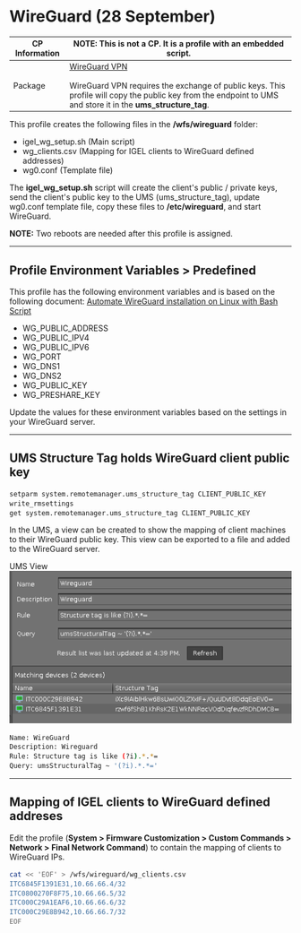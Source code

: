 # WireGuard (28 September)


|  CP Information | **NOTE:** This is not a CP. It is a profile with an embedded script.            |
|--------------------|------------|
| Package | [WireGuard VPN](https://www.wireguard.com/) <br /><br /> WireGuard VPN requires the exchange of public keys. This profile will copy the public key from the endpoint to UMS and store it in the **ums_structure_tag**. |

This profile creates the following files in the **/wfs/wireguard** folder:

- igel_wg_setup.sh (Main script)
- wg_clients.csv (Mapping for IGEL clients to WireGuard defined addresses)
- wg0.conf (Template file)

The **igel_wg_setup.sh** script will create the client's public / private keys, send the client's public key to the UMS (ums_structure_tag), update wg0.conf template file, copy these files to **/etc/wireguard**, and start WireGuard.

**NOTE:** Two reboots are needed after this profile is assigned.

-----

## Profile Environment Variables > Predefined

This profile has the following environment variables and is based on the following document: [Automate WireGuard installation on Linux with Bash Script](https://techviewleo.com/automate-wireguard-installation-on-linux/)

- WG_PUBLIC_ADDRESS
- WG_PUBLIC_IPV4
- WG_PUBLIC_IPV6
- WG_PORT
- WG_DNS1
- WG_DNS2
- WG_PUBLIC_KEY
- WG_PRESHARE_KEY

Update the values for these environment variables based on the settings in your WireGuard server.

-----

## UMS Structure Tag holds WireGuard client public key

```bash
setparm system.remotemanager.ums_structure_tag CLIENT_PUBLIC_KEY
write_rmsettings
get system.remotemanager.ums_structure_tag CLIENT_PUBLIC_KEY
```

In the UMS, a view can be created to show the mapping of client machines to their WireGuard public key. This view can be exported to a file and added to the WireGuard server.

UMS View
![alt text](images/umsview.png "UMS View")

```bash
Name: WireGuard
Description: Wireguard
Rule: Structure tag is like (?i).*.*=
Query: umsStructuralTag ~ '(?i).*.*='
```

-----

## Mapping of IGEL clients to WireGuard defined addreses

Edit the profile (**System > Firmware Customization > Custom Commands > Network > Final Network Command**) to contain the mapping of clients to WireGuard IPs.

```bash
cat << 'EOF' > /wfs/wireguard/wg_clients.csv
ITC6845F1391E31,10.66.66.4/32
ITC0800270F8F75,10.66.66.5/32
ITC000C29A1EAF6,10.66.66.6/32
ITC000C29E8B942,10.66.66.7/32
EOF
```
